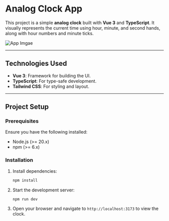# Analog Clock App

This project is a simple **analog clock** built with **Vue 3** and **TypeScript**. It visually represents the current time using hour, minute, and second hands, along with hour numbers and minute ticks.

![App Imgae]('/src/assets/images/app_image.png' "App Image")

---

## Technologies Used

- **Vue 3**: Framework for building the UI.
- **TypeScript**: For type-safe development.
- **Tailwind CSS**: For styling and layout.

---

## Project Setup

### Prerequisites
Ensure you have the following installed:
- Node.js (>= 20.x)
- npm (>= 6.x)

### Installation

1. Install dependencies:
   ```bash
   npm install
   ```

2. Start the development server:
   ```bash
   npm run dev
   ```

3. Open your browser and navigate to `http://localhost:3173` to view the clock.

